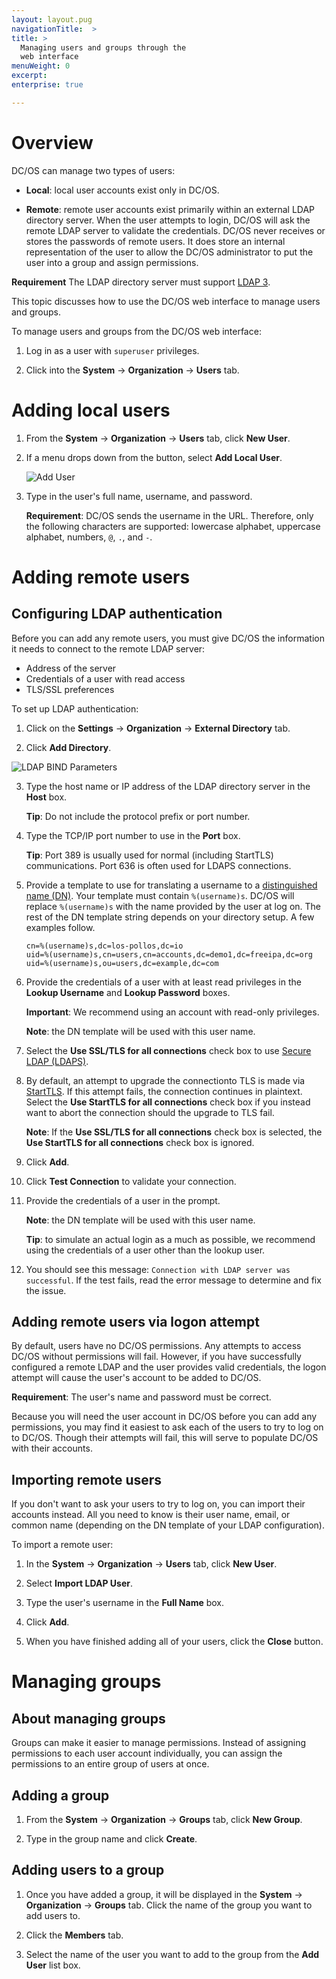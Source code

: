 ```yaml
---
layout: layout.pug
navigationTitle:  >
title: >
  Managing users and groups through the
  web interface
menuWeight: 0
excerpt:
enterprise: true

---
```



# Overview

DC/OS can manage two types of users:

* **Local**: local user accounts exist only in DC/OS.

* **Remote**: remote user accounts exist primarily within an external LDAP directory server. When the user attempts to login, DC/OS will ask the remote LDAP server to validate the credentials. DC/OS never receives or stores the passwords of remote users. It does store an internal representation of the user to allow the DC/OS administrator to put the user into a group and assign permissions.

**Requirement** The LDAP directory server must support [LDAP 3](https://tools.ietf.org/html/rfc4511).

This topic discusses how to use the DC/OS web interface to manage users and groups. 

To manage users and groups from the DC/OS web interface:

1. Log in as a user with `superuser` privileges.

2. Click into the **System** -> **Organization** -> **Users** tab.

# Adding local users
 
1. From the **System** -> **Organization** -> **Users** tab, click **New User**.

2. If a menu drops down from the button, select **Add Local User**.
        
   ![Add User](/assets/images/auth-enable-add-user.gif)
   
3. Type in the user's full name, username, and password. 

   **Requirement**: DC/OS sends the username in the URL. Therefore, only the following characters are supported: lowercase alphabet, uppercase alphabet, numbers, `@`, `.`, and `-`.
<!-- The full name supports unicode characters. The username supports all alphanumeric characters. Names can contain (A - Z), lowercase, supports Japanese, German, and English chars. --> 

# Adding remote users

## Configuring LDAP authentication
    
Before you can add any remote users, you must give DC/OS the information it needs to connect to the remote LDAP server:

* Address of the server
* Credentials of a user with read access
* TLS/SSL preferences

To set up LDAP authentication:

1.  Click on the **Settings** -> **Organization** -> **External Directory** tab.
        
2.  Click **Add Directory**.
            
   ![LDAP BIND Parameters](/assets/images/ldap-bind-params.gif)           
 
3.  Type the host name or IP address of the LDAP directory server in the **Host** box. 

    **Tip**: Do not include the protocol prefix or port number. 
            
4.  Type the TCP/IP port number to use in the **Port** box. 

    **Tip**: Port 389 is usually used for normal (including StartTLS) communications. Port 636 is often used for LDAPS connections.
            
5.  Provide a template to use for translating a username to a [distinguished name (DN)](https://www.ldap.com/ldap-dns-and-rdns). Your template  must contain `%(username)s`. DC/OS will replace `%(username)s` with the name provided by the user at log on. The rest of the DN template string depends on your directory setup. A few examples follow.
            
        cn=%(username)s,dc=los-pollos,dc=io
        uid=%(username)s,cn=users,cn=accounts,dc=demo1,dc=freeipa,dc=org
        uid=%(username)s,ou=users,dc=example,dc=com


6.  Provide the credentials of a user with at least read privileges in the **Lookup Username** and **Lookup Password** boxes. 

    **Important**: We recommend using an account with read-only privileges. 

    **Note**: the DN template will be used with this user name.

7.  Select the **Use SSL/TLS for all connections** check box to use [Secure LDAP (LDAPS)](http://social.technet.microsoft.com/wiki/contents/articles/2980.ldap-over-ssl-ldaps-certificate.aspx). 
            
8.  By default, an attempt to upgrade the connectionto TLS is made via [StartTLS](https://tools.ietf.org/html/rfc2830). If this attempt fails, the connection continues in plaintext. Select the **Use StartTLS for all connections** check box if you instead want to abort the connection should the upgrade to TLS fail. 

    **Note**: If the **Use SSL/TLS for all connections** check box is selected, the **Use StartTLS for all connections** check box is ignored.
    
9.  Click **Add**. 

10. Click **Test Connection** to validate your connection. 

11. Provide the credentials of a user in the prompt. 

    **Note**: the DN template will be used with this user name.

    **Tip**: to simulate an actual login as a much as possible, we recommend using the credentials of a user other than the lookup user.

12. You should see this message: `Connection with LDAP server was successful`. If the test fails, read the error message to determine and fix the issue.
  
## Adding remote users via logon attempt

By default, users have no DC/OS permissions. Any attempts to access DC/OS without permissions will fail. However, if you have successfully configured a remote LDAP and the user provides valid credentials, the logon attempt will cause the user's account to be added to DC/OS. 

**Requirement**: The user's name and password must be correct.

Because you will need the user account in DC/OS before you can add any permissions, you may find it easiest to ask each of the users to try to log on to DC/OS. Though their attempts will fail, this will serve to populate DC/OS with their accounts.

## Importing remote users

If you don't want to ask your users to try to log on, you can import their accounts instead. All you need to know is their user name, email, or common name (depending on the DN template of your LDAP configuration).

To import a remote user:

1. In the **System** -> **Organization** -> **Users** tab, click **New User**.

2. Select **Import LDAP User**.

3. Type the user's username in the **Full Name** box.

4. Click **Add**. 

5. When you have finished adding all of your users, click the **Close** button.

# Managing groups

## About managing groups

Groups can make it easier to manage permissions. Instead of assigning permissions to each user account individually, you can assign the permissions to an entire group of users at once.

## Adding a group
    
1.  From the **System** -> **Organization** -> **Groups** tab, click **New Group**.

2.  Type in the group name and click **Create**.

## Adding users to a group
    
1.  Once you have added a group, it will be displayed in the  **System** -> **Organization** -> **Groups** tab. Click the name of the group you want to add users to. 

2.  Click the **Members** tab.

3.  Select the name of the user you want to add to the group from the **Add User** list box.


